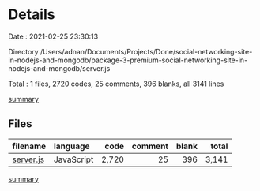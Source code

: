 # Details

Date : 2021-02-25 23:30:13

Directory /Users/adnan/Documents/Projects/Done/social-networking-site-in-nodejs-and-mongodb/package-3-premium-social-networking-site-in-nodejs-and-mongodb/server.js

Total : 1 files,  2720 codes, 25 comments, 396 blanks, all 3141 lines

[summary](results.md)

## Files
| filename | language | code | comment | blank | total |
| :--- | :--- | ---: | ---: | ---: | ---: |
| [server.js](/server.js) | JavaScript | 2,720 | 25 | 396 | 3,141 |

[summary](results.md)
